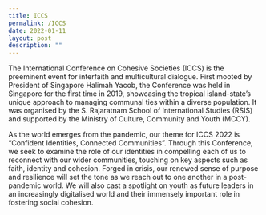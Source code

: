 ```yaml
---
title: ICCS
permalink: /ICCS
date: 2022-01-11
layout: post
description: ""
---
```

The International Conference on Cohesive Societies (ICCS) is the preeminent event for interfaith and multicultural dialogue. First mooted by President of Singapore Halimah Yacob,  the Conference was held in Singapore for the first time in 2019, showcasing the tropical island-state’s unique approach to managing communal ties within a diverse population. It was organised by the S. Rajaratnam School of International Studies (RSIS) and supported by the Ministry of Culture, Community and Youth (MCCY).

As the world emerges from the pandemic, our theme for ICCS 2022 is “Confident Identities, Connected Communities”. Through this Conference, we seek to examine the role of our identities in compelling each of us to reconnect with our wider communities, touching on key aspects such as faith, identity and cohesion. Forged in crisis, our renewed sense of purpose and resilience will set the tone as we reach out to one another in a post-pandemic world. We will also cast a spotlight on youth as future leaders in an increasingly digitalised world and their immensely important role in fostering social cohesion.